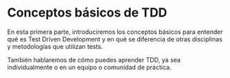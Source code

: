 # Conceptos básicos de TDD #

En esta primera parte, introduciremos los conceptos básicos para entender qué es Test Driven Development y en qué se diferencia de otras disciplinas y metodologías que utilizan tests.

También hablaremos de cómo puedes aprender TDD, ya sea individualmente o en un equipo o comunidad de práctica.